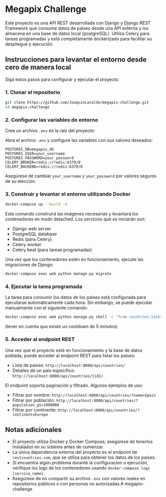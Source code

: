 # Megapix Challenge
Este proyecto es una API REST desarrollada con Django y Django REST Framework que consume datos de países desde una API externa y los almacena en una base de datos local (postgreSQL). Utiliza Celery para tareas programadas y está completamente dockerizado para facilitar su despliegue y ejecución.

## Instrucciones para levantar el entorno desde cero de manera local
Siga estos pasos para configurar y ejecutar el proyecto:

### 1. Clonar el repositorio
```bash
git clone https://github.com/JoaquinLasalde/megapix-challenge.git
cd megapix-challenge
```

### 2. Configurar las variables de entorno
Cree un archivo `.env` en la raíz del proyecto:

Abra el archivo `.env` y configure las variables con sus valores deseados:

```
POSTGRES_DB=megapix_db
POSTGRES_USER=your_username
POSTGRES_PASSWORD=your_password
CELERY_BROKER=redis://redis:6379/0
CELERY_BACKEND=redis://redis:6379/0
```

Asegúrese de cambiar `your_username` y `your_password` por valores seguros de su elección.

### 3. Construir y levantar el entorno utilizando Docker
```bash
docker-compose up --build -d
```
Este comando construirá las imágenes necesarias y levantará los contenedores en modo detached. Los servicios que se iniciarán son:
- Django web server
- PostgreSQL database
- Redis (para Celery)
- Celery worker
- Celery beat (para tareas programadas)

Una vez que los contenedores estén en funcionamiento, ejecute las migraciones de Django:
```bash
docker-compose exec web python manage.py migrate
```

### 4. Ejecutar la tarea programada
La tarea para consumir los datos de los países está configurada para ejecutarse automáticamente cada hora. Sin embargo, se puede ejecutar manualmente con el siguiente comando:
```bash
docker-compose exec web python manage.py shell -c "from countries.tasks import update_countries; update_countries.delay()"
```
(tener en cuenta que existe un cooldown de 5 minutos)

### 5. Acceder al endpoint REST
Una vez que el proyecto esté en funcionamiento y la base de datos poblada, puede acceder al endpoint REST para listar los países:
- Lista de países: `http://localhost:8000/api/countries/`
- Detalles de un país específico: `http://localhost:8000/api/countries/{id}/`

El endpoint soporta paginación y filtrado. Algunos ejemplos de uso:
- Filtrar por nombre: `http://localhost:8000/api/countries/?name=Spain`
- Filtrar por población: `http://localhost:8000/api/countries/?population_gt=1000000`
- Filtrar por continente: `http://localhost:8000/api/countries/?continent=Europe`

## Notas adicionales
- El proyecto utiliza Docker y Docker Compose, asegúrese de tenerlos instalados en su sistema antes de comenzar.
- La única dependencia externa del proyecto es el endpoint de `restcountries.com`, que se utiliza para obtener los datos de los países.
- Si encuentra algún problema durante la configuración o ejecución, verifique los logs de los contenedores usando `docker-compose logs [service_name]`.
- Asegúrese de no compartir su archivo `.env` con valores reales en repositorios públicos o con personas no autorizadas.# megapix-challenge

